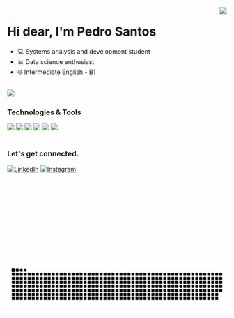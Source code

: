 <img align="right" height="590em" src="https://raw.githubusercontent.com/gist/pedrohhenriqueas/85fd52e28ecea6cc9305593cbc6a871d/raw/984045d4474a49044908505b1d52aaaa0dbdcd2a/githubcard.svg">

<h1 align="left">Hi dear, I'm Pedro Santos</h1>

- 💻 Systems analysis and development student
- 📊 Data science enthusiast
- 🌐 Intermediate English - B1
<br>

<img height="180em" src="https://github-readme-stats.vercel.app/api/top-langs/?username=pedrohhenriqueas&layout=compact&theme=tokyonight"/>

### Technologies & Tools
<div>
  <img src="https://img.shields.io/badge/Java-ED8B00?style=for-the-badge&logo=openjdk&logoColor=white"/>
  <img src="https://img.shields.io/badge/Python-14354C?style=for-the-badge&logo=python&logoColor=white"/>
  <img src="https://img.shields.io/badge/C-00599C?style=for-the-badge&logo=c&logoColor=white"/>
  <img src="https://img.shields.io/badge/MySQL-00000F?style=for-the-badge&logo=mysql&logoColor=white"/>
  <img src="https://img.shields.io/badge/HTML5-E34F26?style=for-the-badge&logo=html5&logoColor=white"/>
  <img src="https://img.shields.io/badge/CSS3-1572B6?style=for-the-badge&logo=css3&logoColor=white"/>
  
</div>

<br>

### Let's get connected.
[![LinkedIn](https://img.shields.io/badge/LinkedIn-0077B5?style=for-the-badge&logo=linkedin&logoColor=white)](https://www.linkedin.com/in/pedrohhenriqueas/)
[![Instagram](https://img.shields.io/badge/Instagram-E4405F?style=for-the-badge&logo=instagram&logoColor=white)](https://www.instagram.com/pedrohhenriqueas/)

##

<picture align="center">
  <source media="(prefers-color-scheme: dark)" srcset="https://raw.githubusercontent.com/pedrohhenriqueas/pedrohhenriqueas/output/github-contribution-grid-snake-dark.svg">
  <source media="(prefers-color-scheme: light)" srcset="https://raw.githubusercontent.com/pedrohhenriqueas/pedrohhenriqueas/output/github-contribution-grid-snake-dark.svg">
  <img align="center" alt="github contribution grid snake animation" src="https://raw.githubusercontent.com/pedrohhenriqueas/pedrohhenriqueas/output/github-contribution-grid-snake.svg">
</picture>
